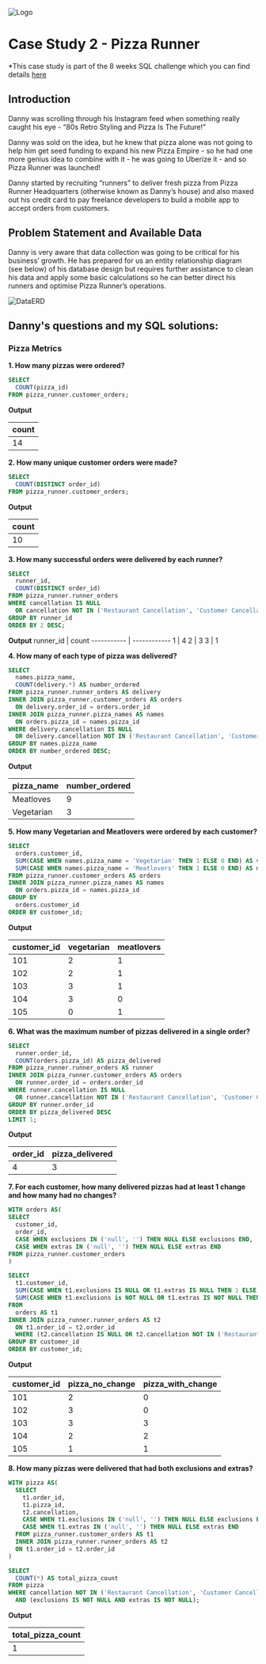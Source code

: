 ![Logo](PizzaRunnerLogo.png)

# Case Study 2 - Pizza Runner
*This case study is part of the 8 weeks SQL challenge which you can find details [here](https://8weeksqlchallenge.com/)

## Introduction
Danny was scrolling through his Instagram feed when something really caught his eye - “80s Retro Styling and Pizza Is The Future!”

Danny was sold on the idea, but he knew that pizza alone was not going to help him get seed funding to expand his new Pizza Empire - so he had one more genius idea to combine with it - he was going to Uberize it - and so Pizza Runner was launched!

Danny started by recruiting “runners” to deliver fresh pizza from Pizza Runner Headquarters (otherwise known as Danny’s house) and also maxed out his credit card to pay freelance developers to build a mobile app to accept orders from customers.

## Problem Statement and Available Data
Danny is  very aware that data collection was going to be critical for his business’ growth. He has prepared for us an entity relationship diagram (see below) of his database design but requires further assistance to clean his data and apply some basic calculations so he can better direct his runners and optimise Pizza Runner’s operations.

![DataERD](PizzaRunnerERD.png)

## Danny's questions and my SQL solutions:

### Pizza Metrics

**1. How many pizzas were ordered?**

```sql
SELECT
  COUNT(pizza_id) 
FROM pizza_runner.customer_orders;
```

**Output**

count |
----  |
14    |

**2. How many unique customer orders were made?**

```sql
SELECT
  COUNT(DISTINCT order_id)
FROM pizza_runner.customer_orders;
```
**Output**

count |
----  |
10    |

**3. How many successful orders were delivered by each runner?**

```sql
SELECT
  runner_id,
  COUNT(DISTINCT order_id) 
FROM pizza_runner.runner_orders
WHERE cancellation IS NULL 
  OR cancellation NOT IN ('Restaurant Cancellation', 'Customer Cancellation')
GROUP BY runner_id
ORDER BY 2 DESC;
```

**Output**
runner_id   | count
----------- | ------------
1           | 4
2           | 3
3           | 1

**4. How many of each type of pizza was delivered?**

```sql
SELECT
  names.pizza_name,
  COUNT(delivery.*) AS number_ordered
FROM pizza_runner.runner_orders AS delivery
INNER JOIN pizza_runner.customer_orders AS orders
  ON delivery.order_id = orders.order_id
INNER JOIN pizza_runner.pizza_names AS names
  ON orders.pizza_id = names.pizza_id
WHERE delivery.cancellation IS NULL
  OR delivery.cancellation NOT IN ('Restaurant Cancellation', 'Customer Cancellation')
GROUP BY names.pizza_name
ORDER BY number_ordered DESC;
```
**Output**

pizza_name          | number_ordered
---------         | ------------
Meatloves           | 9
Vegetarian          | 3

**5. How many Vegetarian and Meatlovers were ordered by each customer?**

```sql
SELECT
  orders.customer_id,
  SUM(CASE WHEN names.pizza_name = 'Vegetarian' THEN 1 ELSE 0 END) AS vegetarian,
  SUM(CASE WHEN names.pizza_name = 'Meatlovers' THEN 1 ELSE 0 END) AS meatlovers
FROM pizza_runner.customer_orders AS orders
INNER JOIN pizza_runner.pizza_names AS names
  ON orders.pizza_id = names.pizza_id
GROUP BY
  orders.customer_id
ORDER BY customer_id;
```

**Output**

customer_id   |vegetarian    | meatlovers
---------     | ----------   | ------------
101  |  2     | 1
102  |  2     | 1
103  |  3     | 1
104  | 3      | 0
105  | 0     | 1

**6. What was the maximum number of pizzas delivered in a single order?**

```sql
SELECT
  runner.order_id,
  COUNT(orders.pizza_id) AS pizza_delivered
FROM pizza_runner.runner_orders AS runner
INNER JOIN pizza_runner.customer_orders AS orders
  ON runner.order_id = orders.order_id
WHERE runner.cancellation IS NULL
  OR runner.cancellation NOT IN ('Restaurant Cancellation', 'Customer Cancellation')
GROUP BY runner.order_id
ORDER BY pizza_delivered DESC
LIMIT 1;
```
**Output**

order_id  |   pizza_delivered
---- | ---
4   | 3

**7. For each customer, how many delivered pizzas had at least 1 change and how many had no changes?**

```sql
WITH orders AS(
SELECT
  customer_id,
  order_id,
  CASE WHEN exclusions IN ('null', '') THEN NULL ELSE exclusions END,
  CASE WHEN extras IN ('null', '') THEN NULL ELSE extras END
FROM pizza_runner.customer_orders
)

SELECT
  t1.customer_id,
  SUM(CASE WHEN t1.exclusions IS NULL OR t1.extras IS NULL THEN 1 ELSE 0 END) AS pizza_no_change,
  SUM(CASE WHEN t1.exclusions is NOT NULL OR t1.extras IS NOT NULL THEN 1 ELSE 0 END) AS pizza_with_change
FROM
  orders AS t1
INNER JOIN pizza_runner.runner_orders AS t2
  ON t1.order_id = t2.order_id
  WHERE (t2.cancellation IS NULL OR t2.cancellation NOT IN ('Restaurant Cancellation', 'Customer Cancellation'))
GROUP BY customer_id
ORDER BY customer_id;
```

**Output**

customer_id    |  pizza_no_change   | pizza_with_change
--- | ---- | ----
101  |  2  |  0
102  |  3  |  0
103  |  3  |  3
104  | 2   |  2  
105  | 1  | 1

**8. How many pizzas were delivered that had both exclusions and extras?**

```sql
WITH pizza AS(
  SELECT
    t1.order_id,
    t1.pizza_id,
    t2.cancellation,
    CASE WHEN t1.exclusions IN ('null', '') THEN NULL ELSE exclusions END,
    CASE WHEN t1.extras IN ('null', '') THEN NULL ELSE extras END
  FROM pizza_runner.customer_orders AS t1
  INNER JOIN pizza_runner.runner_orders AS t2
  ON t1.order_id = t2.order_id
)

SELECT
  COUNT(*) AS total_pizza_count
FROM pizza
WHERE cancellation NOT IN ('Restaurant Cancellation', 'Customer Cancellation')
  AND (exclusions IS NOT NULL AND extras IS NOT NULL);

```

**Output**

total_pizza_count  |
--- |
1   |


